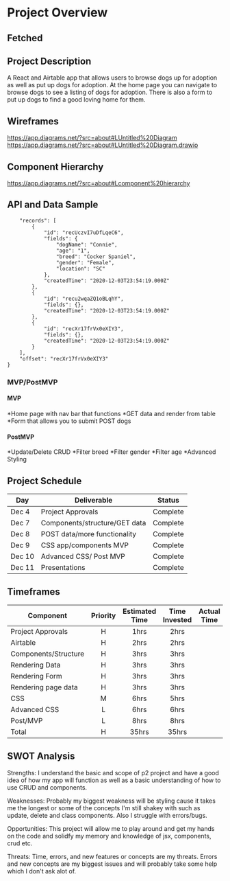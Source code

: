 # Project Overview

## Fetched

## Project Description

A React and Airtable app that allows users to browse dogs up for adoption as well as put up dogs for adoption. At the home page you can navigate to browse dogs to see a listing of dogs for adoption. There is also a form to put up dogs to find a good loving home for them.

## Wireframes

https://app.diagrams.net/?src=about#LUntitled%20Diagram
https://app.diagrams.net/?src=about#LUntitled%20Diagram.drawio

## Component Hierarchy

https://app.diagrams.net/?src=about#Lcomponent%20hierarchy

## API and Data Sample

```{
    "records": [
        {
            "id": "recUczvI7uDfLqeC6",
            "fields": {
                "dogName": "Connie",
                "age": "1",
                "breed": "Cocker Spaniel",
                "gender": "Female",
                "location": "SC"
            },
            "createdTime": "2020-12-03T23:54:19.000Z"
        },
        {
            "id": "recu2wqaZQ1oBLqhY",
            "fields": {},
            "createdTime": "2020-12-03T23:54:19.000Z"
        },
        {
            "id": "recXr17frVx0eXIY3",
            "fields": {},
            "createdTime": "2020-12-03T23:54:19.000Z"
        }
    ],
    "offset": "recXr17frVx0eXIY3"
}
```

### MVP/PostMVP

#### MVP

*Home page with nav bar that functions
*GET data and render from table
\*Form that allows you to submit POST dogs

#### PostMVP

*Update/Delete CRUD
*Filter breed
*Filter gender
*Filter age
\*Advanced Styling

## Project Schedule

| Day    | Deliverable                   | Status     |
| ------ | ----------------------------- | ---------- |
| Dec 4  | Project Approvals             | Complete |
| Dec 7  | Components/structure/GET data | Complete |
| Dec 8  | POST data/more functionality  | Complete |
| Dec 9  | CSS app/components MVP        | Complete |
| Dec 10 | Advanced CSS/ Post MVP        | Complete |
| Dec 11 | Presentations                 | Complete |

## Timeframes

| Component            | Priority | Estimated Time | Time Invested | Actual Time |
| -------------------- | :------: | :------------: | :-----------: | :---------: |
| Project Approvals    |    H     |      1hrs      |         2hrs      |         |  2hrs | 1hrs
| Airtable             |    H     |      2hrs      |          2hrs     |             | 2hrs
| Components/Structure |    H     |      3hrs      |             3hrs  |             | 3hrs
| Rendering Data       |    H     |      3hrs      |             3hrs  |             | 3hrs
| Rendering Form       |    H     |      3hrs      |            3hrs   |             | 3hrs
| Rendering page data  |    H     |      3hrs      |              3hrs |             | 3hrs
| CSS                  |    M     |      6hrs      |              5hrs |             | 5hrs
| Advanced CSS         |    L     |      6hrs      |             6hrs  |             | 6hrs
| Post/MVP             |    L     |      8hrs      |            8hrs   |             | 8hrs
| Total                |    H     |     35hrs      |            35hrs   |           | 35hrs

## SWOT Analysis

Strengths:
I understand the basic and scope of p2 project and have a good idea of how my app will function as well
as a basic understanding of how to use CRUD and components.

Weaknesses:
Probably my biggest weakness will be styling cause it takes me the longest or some of the concepts
I'm still shakey with such as update, delete and class components. Also I struggle with errors/bugs.

Opportunities:
This project will allow me to play around and get my hands on the code and solidfy my memory and knowledge
of jsx, components, crud etc.

Threats:
Time, errors, and new features or concepts are my threats. Errors and new concepts
are my biggest issues and will probably take some help which I don't ask alot of.
